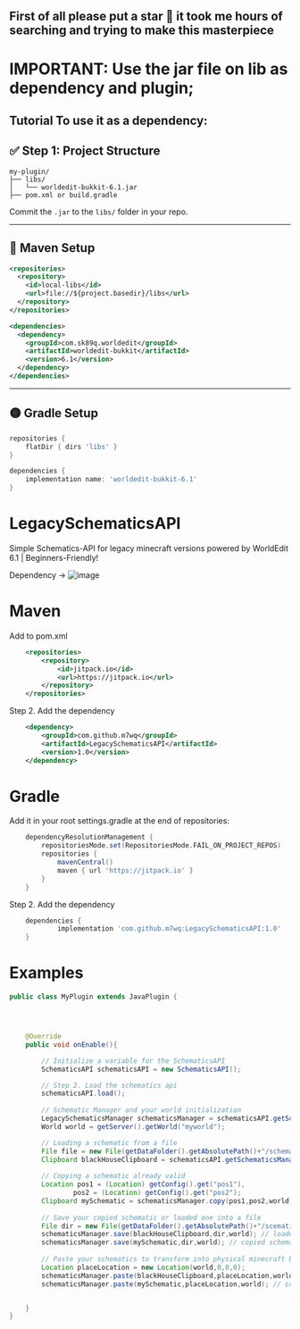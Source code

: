 ## First of all please put a star 🥺 it took me hours of searching and trying to make this masterpiece

# IMPORTANT: Use the jar file on lib as dependency and plugin;
Tutorial To use it as a dependency:
---

## ✅ Step 1: Project Structure

```
my-plugin/
├── libs/
│   └── worldedit-bukkit-6.1.jar
├── pom.xml or build.gradle
```

Commit the `.jar` to the `libs/` folder in your repo.

---

## 🔷 Maven Setup

```xml
<repositories>
  <repository>
    <id>local-libs</id>
    <url>file://${project.basedir}/libs</url>
  </repository>
</repositories>

<dependencies>
  <dependency>
    <groupId>com.sk89q.worldedit</groupId>
    <artifactId>worldedit-bukkit</artifactId>
    <version>6.1</version>
  </dependency>
</dependencies>
```

---

## 🟡 Gradle Setup

```groovy
repositories {
    flatDir { dirs 'libs' }
}

dependencies {
    implementation name: 'worldedit-bukkit-6.1'
}
```



# LegacySchematicsAPI
Simple Schematics-API for legacy minecraft versions powered by WorldEdit 6.1 | Beginners-Friendly!

Dependency -> ![image](https://github.com/user-attachments/assets/8eb67fc3-b3ef-49de-8744-58196d9f7e44)

# Maven

Add to pom.xml
```xml
	<repositories>
		<repository>
		    <id>jitpack.io</id>
		    <url>https://jitpack.io</url>
		</repository>
	</repositories>
```
Step 2. Add the dependency
```xml
	<dependency>
	    <groupId>com.github.m7wq</groupId>
	    <artifactId>LegacySchematicsAPI</artifactId>
	    <version>1.0</version>
	</dependency>
```

# Gradle

Add it in your root settings.gradle at the end of repositories:
```gradle
	dependencyResolutionManagement {
		repositoriesMode.set(RepositoriesMode.FAIL_ON_PROJECT_REPOS)
		repositories {
			mavenCentral()
			maven { url 'https://jitpack.io' }
		}
	}
```
Step 2. Add the dependency
```gradle
	dependencies {
	        implementation 'com.github.m7wq:LegacySchematicsAPI:1.0'
	}
```

# Examples
```java
public class MyPlugin extends JavaPlugin {




    @Override
    public void onEnable(){

        // Initialize a variable for the SchematicsAPI
        SchematicsAPI schematicsAPI = new SchematicsAPI();

        // Step 2. Load the schematics api
        schematicsAPI.load();
        
        // Schematic Manager and your world initialization
        LegacySchematicsManager schematicsManager = schematicsAPI.getSchematicsManager();
        World world = getServer().getWorld("myworld");

        // Loading a schematic from a file
        File file = new File(getDataFolder().getAbsolutePath()+"/schematics/blackhouse.schem");
        Clipboard blackHouseClipboard = schematicsAPI.getSchematicsManager().load(file, world);
       
        // Copying a schematic already valid
        Location pos1 = (Location) getConfig().get("pos1"),
                pos2 = (Location) getConfig().get("pos2");
        Clipboard mySchematic = schematicsManager.copy(pos1,pos2,world);
        
        // Save your copied schematic or loaded one into a file
        File dir = new File(getDataFolder().getAbsolutePath()+"/scematics");
        schematicsManager.save(blackHouseClipboard,dir,world); // loaded schematic
        schematicsManager.save(mySchematic,dir,world); // copied schematic
        
        // Paste your schematics to transform into physical minecraft buildings
        Location placeLocation = new Location(world,0,0,0);
        schematicsManager.paste(blackHouseClipboard,placeLocation,world); // loaded schematic
        schematicsManager.paste(mySchematic,placeLocation,world); // copied schematic


    }
}
```

